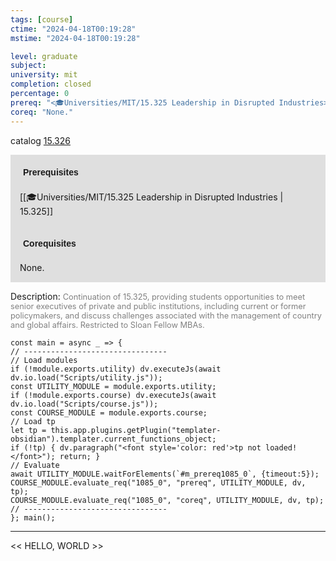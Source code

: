 ```yaml
---
tags: [course]
ctime: "2024-04-18T00:19:28"
mstime: "2024-04-18T00:19:28"

level: graduate
subject: 
university: mit
completion: closed
percentage: 0
prereq: "<🎓Universities/MIT/15.325 Leadership in Disrupted Industries>"
coreq: "None."
---
```


catalog [15.326](http://student.mit.edu/catalog/m15b.html#15.326)

<span style="display: block; padding: 15px; background-color: rgb(100, 100, 100, 0.2);"><font id="m_prereq1085_0" style="display: block; font-family: Arial, sans-serif; font-weight: bold; padding: 5px">Prerequisites</font><br><span id="prereq1085_0">[[🎓Universities/MIT/15.325 Leadership in Disrupted Industries | 15.325]]</span></span>
<span style="display: block; padding: 15px; background-color: rgb(100, 100, 100, 0.2);"><font id="m_coreq1085_0" style="display: block; font-family: Arial, sans-serif; font-weight: bold; padding: 5px">Corequisites</font><br><span id="coreq1085_0">None.</span></span>

<font style="">Description:</font>
<font style="color: grey; font-size: 0.8rem;">Continuation of 15.325, providing students opportunities to meet senior executives of private and public institutions, including current or former policymakers, and discuss challenges associated with the management of country and global affairs. Restricted to Sloan Fellow MBAs.</font>

```dataviewjs
const main = async _ => {
// --------------------------------
// Load modules
if (!module.exports.utility) dv.executeJs(await dv.io.load("Scripts/utility.js"));
const UTILITY_MODULE = module.exports.utility;
if (!module.exports.course) dv.executeJs(await dv.io.load("Scripts/course.js"));
const COURSE_MODULE = module.exports.course;
// Load tp
let tp = this.app.plugins.getPlugin("templater-obsidian").templater.current_functions_object;
if (!tp) { dv.paragraph("<font style='color: red'>tp not loaded!</font>"); return; }
// Evaluate
await UTILITY_MODULE.waitForElements(`#m_prereq1085_0`, {timeout:5});
COURSE_MODULE.evaluate_req("1085_0", "prereq", UTILITY_MODULE, dv, tp);
COURSE_MODULE.evaluate_req("1085_0", "coreq", UTILITY_MODULE, dv, tp);
// --------------------------------
}; main();
```

---

<< HELLO, WORLD >>
